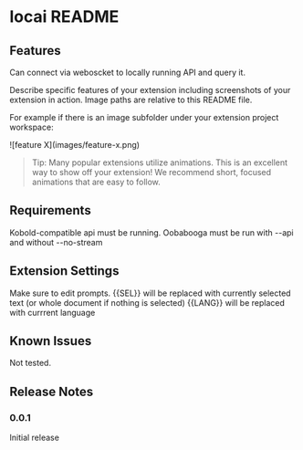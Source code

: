 # locai README

## Features

Can connect via weboscket to locally running API and query it.

Describe specific features of your extension including screenshots of your extension in action. Image paths are relative to this README file.

For example if there is an image subfolder under your extension project workspace:

\!\[feature X\]\(images/feature-x.png\)

> Tip: Many popular extensions utilize animations. This is an excellent way to show off your extension! We recommend short, focused animations that are easy to follow.

## Requirements

Kobold-compatible api must be running.
Oobabooga must be run with --api and without --no-stream

## Extension Settings

Make sure to edit prompts.
{{SEL}} will be replaced with currently selected text (or whole document if nothing is selected)
{{LANG}} will be replaced with currrent language

## Known Issues

Not tested.

## Release Notes

### 0.0.1

Initial release
